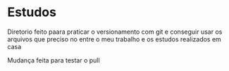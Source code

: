 # Estudos
Diretorio feito paara praticar o versionamento com git e conseguir usar os arquivos que preciso no entre o meu trabalho e os estudos realizados em casa


Mudança feita para testar o pull
